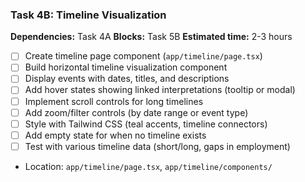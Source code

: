 ### Task 4B: Timeline Visualization
**Dependencies:** Task 4A
**Blocks:** Task 5B
**Estimated time:** 2-3 hours

- [ ] Create timeline page component (`app/timeline/page.tsx`)
- [ ] Build horizontal timeline visualization component
- [ ] Display events with dates, titles, and descriptions
- [ ] Add hover states showing linked interpretations (tooltip or modal)
- [ ] Implement scroll controls for long timelines
- [ ] Add zoom/filter controls (by date range or event type)
- [ ] Style with Tailwind CSS (teal accents, timeline connectors)
- [ ] Add empty state for when no timeline exists
- [ ] Test with various timeline data (short/long, gaps in employment)
- Location: `app/timeline/page.tsx`, `app/timeline/components/`
